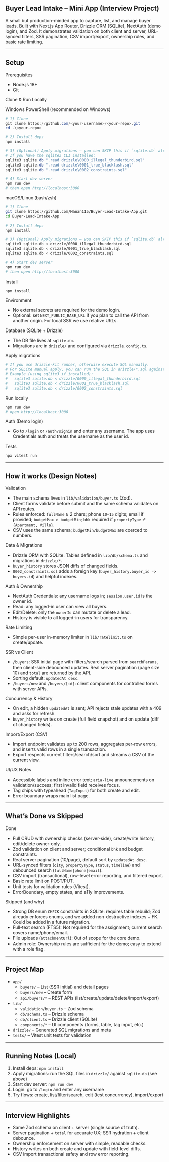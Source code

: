 ## Buyer Lead Intake – Mini App (Interview Project)

A small but production-minded app to capture, list, and manage buyer leads. Built with Next.js App Router, Drizzle ORM (SQLite), NextAuth (demo login), and Zod. It demonstrates validation on both client and server, URL-synced filters, SSR pagination, CSV import/export, ownership rules, and basic rate limiting.

---

## Setup

Prerequisites
- Node.js 18+
- Git

Clone & Run Locally

Windows PowerShell (recommended on Windows)
```powershell
# 1) Clone
git clone https://github.com/<your-username>/<your-repo>.git
cd .\<your-repo>

# 2) Install deps
npm install

# 3) (Optional) Apply migrations — you can SKIP this if `sqlite.db` already exists in the repo
# If you have the sqlite3 CLI installed:
sqlite3 sqlite.db ".read drizzle\0000_illegal_thunderbird.sql"
sqlite3 sqlite.db ".read drizzle\0001_true_blacklash.sql"
sqlite3 sqlite.db ".read drizzle\0002_constraints.sql"

# 4) Start dev server
npm run dev
# then open http://localhost:3000
```

macOS/Linux (bash/zsh)
```bash
# 1) Clone
git clone https://github.com/Manan115/Buyer-Lead-Intake-App.git
cd Buyer-Lead-Intake-App

# 2) Install deps
npm install

# 3) (Optional) Apply migrations — you can SKIP this if `sqlite.db` already exists in the repo
sqlite3 sqlite.db < drizzle/0000_illegal_thunderbird.sql
sqlite3 sqlite.db < drizzle/0001_true_blacklash.sql
sqlite3 sqlite.db < drizzle/0002_constraints.sql

# 4) Start dev server
npm run dev
# then open http://localhost:3000
```

Install
```bash
npm install
```

Environment
- No external secrets are required for the demo login.
- Optional: set `NEXT_PUBLIC_BASE_URL` if you plan to call the API from another origin. For local SSR we use relative URLs.

Database (SQLite + Drizzle)
- The DB file lives at `sqlite.db`.
- Migrations are in `drizzle/` and configured via `drizzle.config.ts`.

Apply migrations
```bash
# If you use drizzle-kit runner, otherwise execute SQL manually.
# For SQLite manual apply, you can run the SQL in drizzle/*.sql against sqlite.db
# Example (using sqlite3 if installed):
#   sqlite3 sqlite.db < drizzle/0000_illegal_thunderbird.sql
#   sqlite3 sqlite.db < drizzle/0001_true_blacklash.sql
#   sqlite3 sqlite.db < drizzle/0002_constraints.sql
```

Run locally
```bash
npm run dev
# open http://localhost:3000
```

Auth (Demo login)
- Go to `/login` or `/auth/signin` and enter any username. The app uses Credentials auth and treats the username as the user id.

Tests
```bash
npx vitest run
```

---

## How it works (Design Notes)

Validation
- The main schema lives in `lib/validation/buyer.ts` (Zod).
- Client forms validate before submit and the same schema validates on API routes.
- Rules enforced: `fullName` ≥ 2 chars; phone `10–15` digits; email if provided; `budgetMax ≥ budgetMin`; `bhk` required if `propertyType ∈ {Apartment, Villa}`.
- CSV uses the same schema; `budgetMin/budgetMax` are coerced to numbers.

Data & Migrations
- Drizzle ORM with SQLite. Tables defined in `lib/db/schema.ts` and migrations in `drizzle/*`.
- `buyer_history` stores JSON diffs of changed fields.
- `0002_constraints.sql` adds a foreign key (`buyer_history.buyer_id -> buyers.id`) and helpful indexes.

Auth & Ownership
- NextAuth Credentials: any username logs in; `session.user.id` is the owner id.
- Read: any logged-in user can view all buyers.
- Edit/Delete: only the `ownerId` can mutate or delete a lead.
- History is visible to all logged-in users for transparency.

Rate Limiting
- Simple per-user in-memory limiter in `lib/ratelimit.ts` on create/update.

SSR vs Client
- `/buyers`: SSR initial page with filters/search parsed from `searchParams`, then client-side debounced updates. Real server pagination (page size 10) and `total` are returned by the API.
- Sorting default: `updatedAt desc`.
- `/buyers/new` and `/buyers/[id]`: client components for controlled forms with server APIs.

Concurrency & History
- On edit, a hidden `updatedAt` is sent; API rejects stale updates with a 409 and asks for refresh.
- `buyer_history` writes on create (full field snapshot) and on update (diff of changed fields).

Import/Export (CSV)
- Import endpoint validates up to 200 rows, aggregates per-row errors, and inserts valid rows in a single transaction.
- Export respects current filters/search/sort and streams a CSV of the current view.

UI/UX Notes
- Accessible labels and inline error text; `aria-live` announcements on validation/success; first invalid field receives focus.
- Tag chips with typeahead (`TagInput`) for both create and edit.
- Error boundary wraps main list page.

---

## What’s Done vs Skipped

Done
- Full CRUD with ownership checks (server-side), create/write history, edit/delete owner-only.
- Zod validation on client and server; conditional `bhk` and budget constraints.
- Real server pagination (10/page), default sort by `updatedAt desc`.
- URL-synced filters (`city`, `propertyType`, `status`, `timeline`) and debounced search (`fullName|phone|email`).
- CSV import (transactional), row-level error reporting, and filtered export.
- Basic rate limit on POST/PUT.
- Unit tests for validation rules (Vitest).
- ErrorBoundary, empty states, and a11y improvements.

Skipped (and why)
- Strong DB enum `CHECK` constraints in SQLite: requires table rebuild; Zod already enforces enums, and we added non-destructive indexes + FK. Could be added in a future migration.
- Full-text search (FTS5): Not required for the assignment; current search covers name/phone/email.
- File uploads (`attachmentUrl`): Out of scope for the core demo.
- Admin role: Ownership rules are sufficient for the demo; easy to extend with a role flag.

---

## Project Map
- `app/`
	- `buyers/` – List (SSR initial) and detail pages
	- `buyers/new` – Create form
	- `api/buyers/*` – REST APIs (list/create/update/delete/import/export)
- `lib/`
	- `validation/buyer.ts` – Zod schema
	- `db/schema.ts` – Drizzle schema
	- `db/client.ts` – Drizzle client (SQLite)
	- `components/*` – UI components (forms, table, tag input, etc.)
- `drizzle/` – Generated SQL migrations and meta
- `tests/` – Vitest unit tests for validation

---

## Running Notes (Local)
1) Install deps: `npm install`
2) Apply migrations: run the SQL files in `drizzle/` against `sqlite.db` (see above)
3) Start dev server: `npm run dev`
4) Login: go to `/login` and enter any username
5) Try flows: create, list/filter/search, edit (test concurrency), import/export

---

## Interview Highlights
- Same Zod schema on client + server (single source of truth).
- Server pagination + `total` for accurate UX; SSR hydration + client debounce.
- Ownership enforcement on server with simple, readable checks.
- History writes on both create and update with field-level diffs.
- CSV import transactional safety and row error reporting.
